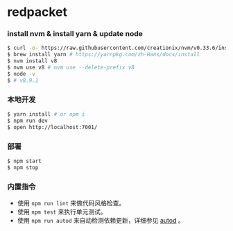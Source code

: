 # redpacket

### install nvm & install yarn & update node

```bash
$ curl -o- https://raw.githubusercontent.com/creationix/nvm/v0.33.6/install.sh | bash
$ brew install yarn # https://yarnpkg.com/zh-Hans/docs/install
$ nvm install v8
$ nvm use v8 # nvm use --delete-prefix v8
$ node -v
$ # v8.9.1
```

### 本地开发

```bash
$ yarn install # or npm i
$ npm run dev
$ open http://localhost:7001/
```

### 部署

```bash
$ npm start
$ npm stop
```

### 内置指令

- 使用 `npm run lint` 来做代码风格检查。
- 使用 `npm test` 来执行单元测试。
- 使用 `npm run autod` 来自动检测依赖更新，详细参见 [autod](https://www.npmjs.com/package/autod) 。
